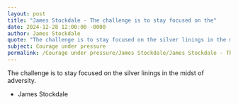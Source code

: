 ```yaml
---
layout: post
title: "James Stockdale - The challenge is to stay focused on the"
date: 2024-12-28 12:00:00 -0000
author: James Stockdale
quote: "The challenge is to stay focused on the silver linings in the midst of adversity."
subject: Courage under pressure
permalink: /Courage under pressure/James Stockdale/James Stockdale - The challenge is to stay focused on the
---
```


The challenge is to stay focused on the silver linings in the midst of adversity.

- James Stockdale

